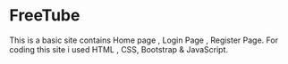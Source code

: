 # FreeTube
This is a basic site contains Home page , Login Page , Register Page. For coding this site i used HTML , CSS, Bootstrap &amp; JavaScript.
